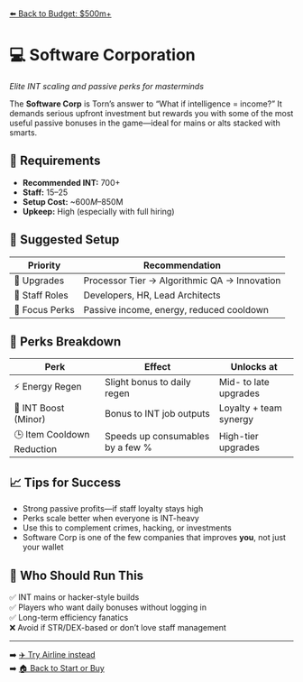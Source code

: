 [⬅️ Back to Budget: $500m+](budget_high_profit.md)

# 💻 Software Corporation  
*Elite INT scaling and passive perks for masterminds*

The **Software Corp** is Torn’s answer to “What if intelligence = income?” It demands serious upfront investment but rewards you with some of the most useful passive bonuses in the game—ideal for mains or alts stacked with smarts.

## 🧠 Requirements

- **Recommended INT:** 700+  
- **Staff:** 15–25  
- **Setup Cost:** ~$600M–$850M  
- **Upkeep:** High (especially with full hiring)

## 🧰 Suggested Setup

| Priority        | Recommendation                               |
|------------------|-----------------------------------------------|
| 🧱 Upgrades       | Processor Tier → Algorithmic QA → Innovation |
| 👥 Staff Roles    | Developers, HR, Lead Architects               |
| 🎯 Focus Perks    | Passive income, energy, reduced cooldown      |

## 🎁 Perks Breakdown

| Perk                         | Effect                                 | Unlocks at                |
|------------------------------|-----------------------------------------|----------------------------|
| ⚡ Energy Regen              | Slight bonus to daily regen             | Mid- to late upgrades      |
| 🧠 INT Boost (Minor)         | Bonus to INT job outputs                | Loyalty + team synergy     |
| 🕒 Item Cooldown Reduction   | Speeds up consumables by a few %       | High-tier upgrades         |

## 📈 Tips for Success

- Strong passive profits—if staff loyalty stays high  
- Perks scale better when everyone is INT-heavy  
- Use this to complement crimes, hacking, or investments  
- Software Corp is one of the few companies that improves **you**, not just your wallet

## 🙋 Who Should Run This

✅ INT mains or hacker-style builds  
✅ Players who want daily bonuses without logging in  
✅ Long-term efficiency fanatics  
❌ Avoid if STR/DEX-based or don’t love staff management

---

➡️ [✈️ Try Airline instead](rec_airline.md)  
➡️ [🏠 Back to Start or Buy](../start_or_buy.md)
